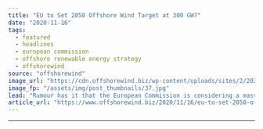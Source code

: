 ```yaml
---
title: "EU to Set 2050 Offshore Wind Target at 300 GW?"
date: "2020-11-16"
tags: 
  - featured
  - headlines
  - european commission
  - offshore renewable energy strategy
  - offshorewind
source: "offshorewind"
image_url: "https://cdn.offshorewind.biz/wp-content/uploads/sites/2/2020/07/09140741/EC-building.jpg"
image_fp: "/assets/img/post_thumbnails/37.jpg"
lead: "Rumour has it that the European Commission is considering a massive increase in installed"
article_url: "https://www.offshorewind.biz/2020/11/16/eu-to-set-2050-offshore-wind-target-at-300-gw/"
---
```


---
